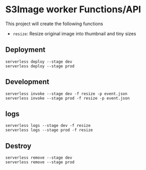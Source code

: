 
# S3Image worker Functions/API

This project will create the following functions

   * `resize`: Resize original image into thumbnail and tiny sizes

## Deployment

```
serverless deploy --stage dev
serverless deploy --stage prod
```

## Development

```
serverless invoke --stage dev -f resize -p event.json
serverless invoke --stage prod -f resize -p event.json
```

## logs

```
serverless logs --stage dev -f resize
serverless logs --stage prod -f resize
```

## Destroy

```
serverless remove --stage dev
serverless remove --stage prod
```